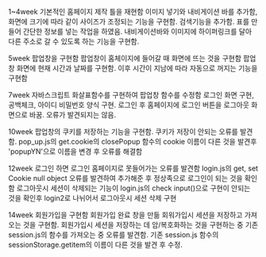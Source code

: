 1~4week
기본적인 홈페이지 제작 틀을 재현함 이미지 넣기와 내비게이션 바를 추가함, 화면에 크기에 따라 같이 사이즈가 조정되는 기능을 구현함. 검색기능을 추가함. 표를 만들어 간단한 정보를 넣는 작업을 하였음. 내비게이션바와 이미지에 하이퍼링크를 달아 다른 주소로 갈 수 있도록 하는 기능을 구현함.

5week
팝업창을 구현함 팝업창이 홈체이지에 들어갈 때 화면에 뜨는 것을 구현함 팝업창 화면에 현재 시간과 날짜를 구현함. 이후 시간이 지남에 따라 자동으로 꺼지는 기능을 구현함

7week
자바스크립트 화살표함수를 구현하여 팝업창 함수를 수정함 로그인 화면 구현, 공백체크, 아이디 비밀번호 양식 구현. 로그인 후 홈페이지에 로그인 버튼을 로그아웃 화면으로 바꿈.  오류가 발견되지는 않음. 

10week
팝업창의 쿠키를 저장하는 기능을 구현함.
쿠키가 저장이 안되는 오류를 발견함. pop_up.js의 get.cookie의 closePopup 함수의 cookie 이름이 다른 것을 발견후 'popupYN'으로 이름을 변경 후 오류를 해결함

12week
로그인 하면 로그인 홈페이지로 못들어가는 오류를 발견함
login.js의 get, set Cookie null object 오류를 발견하여 추가해준 후 정상족으로 로그인이 되는 것을 확인함
로그아웃시 세션이 삭제되는 기능이 login.js의 check input()으로 구현이 안되는 것을 확인후 login2로 나뉘어서 로그아웃시 세션 삭제 구현

14week
회원가입을 구현함 회원가입 완료 창을 만듦
회워가입시 세션을 저장하고 가져오는 것을 구현함.
회원가입시 세션을 저장하는 데 암/복호화하는 것을 구현하는 중 기존 session.js의 함수를 가져오는 중 오류를 발견함. 기존 session.js 함수의 sessionStorage.getitem의 이름이 다른 것을 발견 후 수정.
